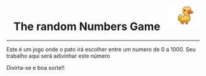 <img src="./assets/duckyLogo.png" alt="The Ducky" align="right" width="84" height="56">
<h1 align='center'>The random Numbers Game</h1>



<hr>

<div style="display: inline_block">
    <p>Este é um jogo onde o pato irá escolher entre um numero de 0 a 1000. Seu trabalho aqui será adivinhar este número</p>
    <p>Divirta-se e boa sorte!!</p>
</div>
